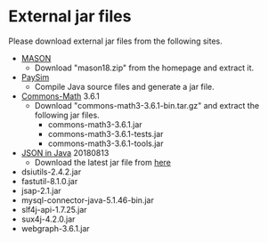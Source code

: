 # External jar files
Please download external jar files from the following sites.

- [MASON](https://cs.gmu.edu/~eclab/projects/mason/)
  - Download "mason18.zip" from the homepage and extract it.
- [PaySim](https://github.com/EdgarLopezPhD/PaySim)
  - Compile Java source files and generate a jar file.
- [Commons-Math](http://commons.apache.org/proper/commons-math/download_math.cgi) 3.6.1
  - Download "commons-math3-3.6.1-bin.tar.gz" and extract the following jar files.
    - commons-math3-3.6.1.jar
    - commons-math3-3.6.1-tests.jar
    - commons-math3-3.6.1-tools.jar
- [JSON in Java](https://mvnrepository.com/artifact/org.json/json) 20180813
    - Download the latest jar file from [here](https://github.com/stleary/JSON-java)
- dsiutils-2.4.2.jar
- fastutil-8.1.0.jar
- jsap-2.1.jar
- mysql-connector-java-5.1.46-bin.jar
- slf4j-api-1.7.25.jar
- sux4j-4.2.0.jar
- webgraph-3.6.1.jar


